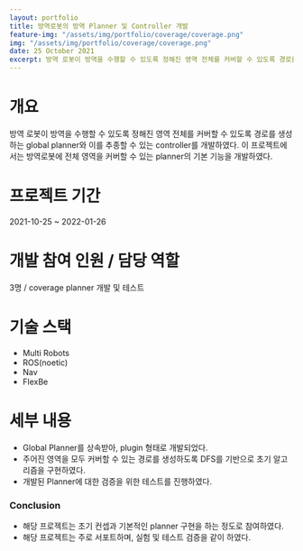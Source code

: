 ```yaml
---
layout: portfolio
title: 방역로봇의 방역 Planner 및 Controller 개발
feature-img: "/assets/img/portfolio/coverage/coverage.png"
img: "/assets/img/portfolio/coverage/coverage.png"
date: 25 October 2021
excerpt: 방역 로봇이 방역을 수행할 수 있도록 정해진 영역 전체를 커버할 수 있도록 경로를 생성하는 global planner와 이를 추종할 수 있는 controller를 개발한다.
---
```


# 개요

방역 로봇이 방역을 수행할 수 있도록 정해진 영역 전체를 커버할 수 있도록 경로를 생성하는 global planner와 이를 추종할 수 있는 controller를 개발하였다. 이 프로젝트에서는 방역로봇에 전체 영역을 커버할 수 있는 planner의 기본 기능을 개발하였다.

# 프로젝트 기간

2021-10-25 ~ 2022-01-26

# 개발 참여 인원 / 담당 역할

3명 / coverage planner 개발 및 테스트

# 기술 스택

- Multi Robots
- ROS(noetic)
- Nav
- FlexBe

# 세부 내용

* Global Planner를 상속받아, plugin 형태로 개발되었다.
* 주어진 영역을 모두 커버할 수 있는 경로를 생성하도록 DFS를 기반으로 초기 알고리즘을 구현하였다.
* 개발된 Planner에 대한 검증을 위한 테스트를 진행하였다.

### Conclusion

* 해당 프로젝트는 초기 컨셉과 기본적인 planner 구현을 하는 정도로 참여하였다.
* 해당 프로젝트는 주로 서포트하며, 실험 및 테스트 검증을 같이 하였다.
